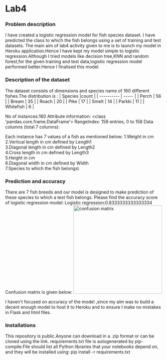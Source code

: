# **Lab4**
### Problem description
I have created a logistic regression model for fish species dataset. I have predicted the class to which the fish belongs using a set of training and test datasets.
The main aim of lab4 activity given to me is to launch my model in Heroku application.Hence I have kept my model simple to logistic regression.Although I tried models like decision tree,KNN and random forest,for the given training and test data,logistic regression model performed better.Hence I finalised this model.
### Description of the dataset
The dataset consists of dimensions and species name of 160 different fishes.The distribution is :
| Species |count |
| ---------- | ----- |
| Perch | 56 |
| Bream | 35 |
| Roach | 20 |
| Pike | 17 |
| Smelt | 14 |
| Parkki | 11 |
| Whitefish | 6 |

No of instances:160
Attribute information:
<class 'pandas.core.frame.DataFrame'>
RangeIndex: 159 entries, 0 to 158
Data columns (total 7 columns):

Each instance has 7 values of a fish as mentioned below:
1.Weight in cm\
2.Vertical length in cm defined by Length1\
3.Diagonal length in cm defined by Length2\
4.Cross length in cm defined by Length3\
5.Height in cm\
6.Diagonal width in cm defined by Width\
7.Species to which the fish belongs\

### Prediction and accuracy
There are 7 fish breeds and our model is designed to make prediction of these species to which a test fish belongs.
Please find the accuracy score of logistic regression model:
Logistic regression:0.8333333333333334
Confusion matrix is given below:
<img width="284" alt="confusion matrix" src="https://user-images.githubusercontent.com/47333294/124164975-ed9c0a80-dabe-11eb-89af-06fdbfadb21f.PNG">

I haven't focused on accuracy of the model ,since my aim was to build a decent enough model to host it to Heroku and to ensure I make no mistakes in Flask and html files.

### Installations
This repository is public.Anyone can download in a .zip format or can be cloned using the link.
requirements.txt file is autogenerated by pip-compile.File should list all Python libraries that your notebooks depend on, and they will be installed using: 
pip install -r requirements.txt
